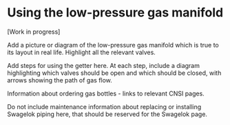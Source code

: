 # Using the low-pressure gas manifold

[Work in progress]

Add a picture or diagram of the low-pressure gas manifold which is true to its layout in real life. Highlight all the relevant valves.

Add steps for using the getter here. At each step, include a diagram highlighting which valves should be open and which should be closed, with arrows showing the path of gas flow.

Information about ordering gas bottles - links to relevant CNSI pages.

Do not include maintenance information about replacing or installing Swagelok piping here, that should be reserved for the Swagelok page.
